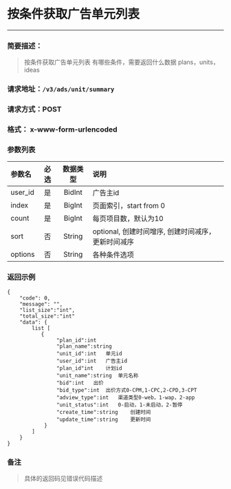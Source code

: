 
# 按条件获取广告单元列表
---
### 简要描述：
> 按条件获取广告单元列表
> 有哪些条件，需要返回什么数据
> plans，units，ideas

### 请求地址：```/v3/ads/unit/summary```

### 请求方式：POST

### 格式： x-www-form-urlencoded

### 参数列表

|参数名 | 必选 | 数据类型 | 说明|
|:---   | :--: | :------: | :---|
|user_id|是|BidInt|广告主id
|index|是|BigInt|页面索引，start from 0
|count|是|BigInt|每页项目数，默认为10
|sort|否|String|optional, 创建时间增序, 创建时间减序，更新时间减序
|options|否|String|各种条件选项

### 返回示例
```
{
    "code": 0,
    "message": "",
    "list_size":"int",
    "total_size":"int"
    "data": {
        list [
           {   
                "plan_id":int
                "plan_name":string   
                "unit_id":int	单元id
                "user_id":int	广告主id
                "plan_id"int	计划id
                "unit_name":string  单元名称
                "bid":int	出价
                "bid_type":int  出价方式0-CPM,1-CPC,2-CPD,3-CPT
                "adview_type":int	渠道类型0-web，1-wap，2-app
                "unit_status":int	0-启动，1-未启动，2-暂停
                "create_time":string	创建时间
                "update_time":string	更新时间
            }
        ]
    }
}
```

### 备注
>具体的返回码见错误代码描述

　
　
　